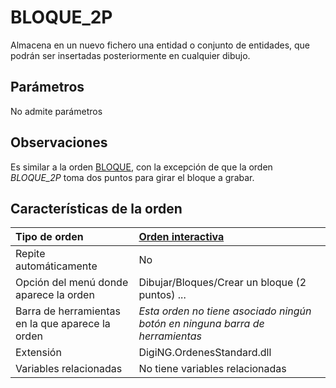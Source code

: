 # BLOQUE\_2P

Almacena en un nuevo fichero una entidad o conjunto de entidades, que podrán ser insertadas posteriormente en cualquier dibujo.

## Parámetros

No admite parámetros

## Observaciones

Es similar a la orden [BLOQUE](https://github.com/digi21/docs/tree/7fc627c885c16fb88afc7cc05a6df2a2f4a54563/digi3d-net/referencia/digi3d.net/ventana-de-dibujo/ordenes/b/BLOQUE.html), con la excepción de que la orden _BLOQUE\_2P_ toma dos puntos para girar el bloque a grabar.

## Características de la orden

| Tipo de orden | [Orden interactiva](bloque-2p.md) |
| :--- | :--- |
| Repite automáticamente | No |
| Opción del menú donde aparece la orden | Dibujar/Bloques/Crear un bloque \(2 puntos\) ... |
| Barra de herramientas en la que aparece la orden | _Esta orden no tiene asociado ningún botón en ninguna barra de herramientas_ |
| Extensión | DigiNG.OrdenesStandard.dll |
| Variables relacionadas | No tiene variables relacionadas |

